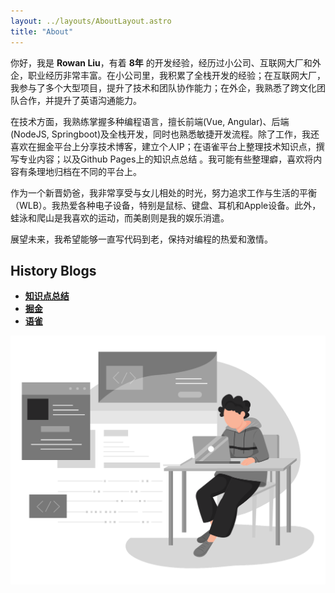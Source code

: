 ```yaml
---
layout: ../layouts/AboutLayout.astro
title: "About"
---
```


你好，我是 **Rowan Liu**，有着 **8年** 的开发经验，经历过小公司、互联网大厂和外企，职业经历非常丰富。在小公司里，我积累了全栈开发的经验；在互联网大厂，我参与了多个大型项目，提升了技术和团队协作能力；在外企，我熟悉了跨文化团队合作，并提升了英语沟通能力。

在技术方面，我熟练掌握多种编程语言，擅长前端(Vue, Angular)、后端(NodeJS, Springboot)及全栈开发，同时也熟悉敏捷开发流程。除了工作，我还喜欢在掘金平台上分享技术博客，建立个人IP；在语雀平台上整理技术知识点，撰写专业内容；以及Github Pages上的知识点总结 。我可能有些整理癖，喜欢将内容有条理地归档在不同的平台上。

作为一个新晋奶爸，我非常享受与女儿相处的时光，努力追求工作与生活的平衡（WLB）。我热爱各种电子设备，特别是鼠标、键盘、耳机和Apple设备。此外，蛙泳和爬山是我喜欢的运动，而美剧则是我的娱乐消遣。

展望未来，我希望能够一直写代码到老，保持对编程的热爱和激情。

## History Blogs
- <a href="https://rowanliu.com/FrontEnd" target="_blank"><strong>知识点总结</strong></a>
- <a href="https://juejin.cn/user/3227821867281079" target="_blank"><strong>掘金</strong></a>
- <a href="https://www.yuque.com/uov16w" target="_blank"><strong>语雀</strong></a>

<div>
  <img src="/assets/dev.svg" class="sm:w-1/2 mx-auto" alt="coding dev illustration">
</div>

<!-- ## 工作经历

| 时间          | 公司           | 职位                           | 城市 |
|----------------|-------------|---------------------------------| ---- |
| 2022.04 ~ 2024.10 | Rocket Software  | 全栈开发工程师(Java)     | 大连 |
| 2020.07 ~ 2022.04 | innoCellence     | 全栈开发工程师(Nodejs)   | 大连 |
| 2019.11 ~ 2020.07 | 北京嘀嘀无限      | 高级前端研发工程师       | 北京  |
| 2017.09 ~ 2019-11 | 北京京东尚科      | 前端开发工程师           | 北京 |
| 2016.03 ~ 2017.08 | 北京博图纵横      | 前端开发工程师           | 北京 | -->

